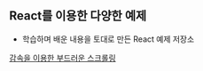 ## React를 이용한 다양한 예제

- 학습하며 배운 내용을 토대로 만든 React 예제 저장소

[감속을 이용한 부드러운 스크롤링](https://nostalgic-brattain-40e511.netlify.app/#/css/smooth-scrolling)
